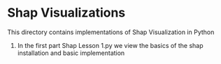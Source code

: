 # Shap Visualizations 
This directory contains implementations of Shap Visualization in Python 
1. In the first part Shap Lesson 1.py we view the basics of the shap installation and basic implementation
